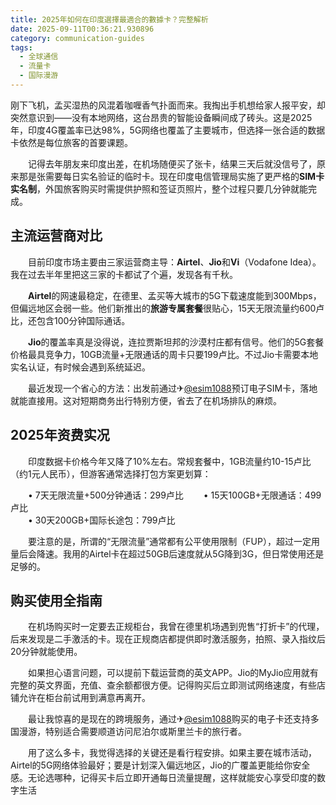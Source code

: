 ```yaml
---
title: 2025年如何在印度選擇最適合的數據卡？完整解析
date: 2025-09-11T00:36:21.930896
category: communication-guides
tags:
  - 全球通信
  - 流量卡
  - 国际漫游
---
```


刚下飞机，孟买湿热的风混着咖喱香气扑面而来。我掏出手机想给家人报平安，却突然意识到——没有本地网络，这台昂贵的智能设备瞬间成了砖头。这是2025年，印度4G覆盖率已达98%，5G网络也覆盖了主要城市，但选择一张合适的数据卡依然是每位旅客的首要课题。

　　记得去年朋友来印度出差，在机场随便买了张卡，结果三天后就没信号了，原来那是张需要每日实名验证的临时卡。现在印度电信管理局实施了更严格的**SIM卡实名制**，外国旅客购买时需提供护照和签证页照片，整个过程只要几分钟就能完成。

## 主流运营商对比

　　目前印度市场主要由三家运营商主导：**Airtel**、**Jio**和**Vi**（Vodafone Idea）。我在过去半年里把这三家的卡都试了个遍，发现各有千秋。

　　**Airtel**的网速最稳定，在德里、孟买等大城市的5G下载速度能到300Mbps，但偏远地区会弱一些。他们新推出的**旅游专属套餐**很贴心，15天无限流量约600卢比，还包含100分钟国际通话。

　　**Jio**的覆盖率真是没得说，连拉贾斯坦邦的沙漠村庄都有信号。他们的5G套餐价格最具竞争力，10GB流量+无限通话的周卡只要199卢比。不过Jio卡需要本地实名认证，有时候会遇到系统延迟。

　　最近发现一个省心的方法：出发前通过✈[@esim1088](https://t.me/s/esim1088)预订电子SIM卡，落地就能直接用。这对短期商务出行特别方便，省去了在机场排队的麻烦。

## 2025年资费实况

　　印度数据卡价格今年又降了10%左右。常规套餐中，1GB流量约10-15卢比（约1元人民币），但游客通常选择打包方案更划算：

　　• 7天无限流量+500分钟通话：299卢比
　　• 15天100GB+无限通话：499卢比  
　　• 30天200GB+国际长途包：799卢比

　　要注意的是，所谓的“无限流量”通常都有公平使用限制（FUP），超过一定用量后会降速。我用的Airtel卡在超过50GB后速度就从5G降到3G，但日常使用还是足够的。

## 购买使用全指南

　　在机场购买时一定要去正规柜台，我曾在德里机场遇到兜售“打折卡”的代理，后来发现是二手激活的卡。现在正规商店都提供即时激活服务，拍照、录入指纹后20分钟就能使用。

　　如果担心语言问题，可以提前下载运营商的英文APP。Jio的MyJio应用就有完整的英文界面，充值、查余额都很方便。记得购买后立即测试网络速度，有些店铺允许在柜台前试用到满意再离开。

　　最让我惊喜的是现在的跨境服务，通过✈[@esim1088](https://t.me/s/esim1088)购买的电子卡还支持多国漫游，特别适合需要顺道访问尼泊尔或斯里兰卡的旅行者。

　　用了这么多卡，我觉得选择的关键还是看行程安排。如果主要在城市活动，Airtel的5G网络体验最好；要是计划深入偏远地区，Jio的广覆盖更能给你安全感。无论选哪种，记得买卡后立即开通每日流量提醒，这样就能安心享受印度的数字生活